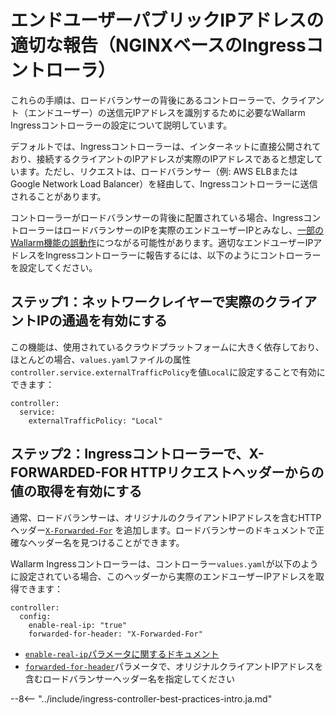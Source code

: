 # エンドユーザーパブリックIPアドレスの適切な報告（NGINXベースのIngressコントローラ）

これらの手順は、ロードバランサーの背後にあるコントローラーで、クライアント（エンドユーザー）の送信元IPアドレスを識別するために必要なWallarm Ingressコントローラーの設定について説明しています。

デフォルトでは、Ingressコントローラーは、インターネットに直接公開されており、接続するクライアントのIPアドレスが実際のIPアドレスであると想定しています。ただし、リクエストは、ロードバランサー（例: AWS ELBまたはGoogle Network Load Balancer）を経由して、Ingressコントローラーに送信されることがあります。

コントローラーがロードバランサーの背後に配置されている場合、IngressコントローラーはロードバランサーのIPを実際のエンドユーザーIPとみなし、[一部のWallarm機能の誤動作](../../../using-proxy-or-balancer-en.md#possible-problems-of-using-a-proxy-server-or-load-balancer-ip-address-as-a-request-source-address)につながる可能性があります。適切なエンドユーザーIPアドレスをIngressコントローラーに報告するには、以下のようにコントローラーを設定してください。

## ステップ1：ネットワークレイヤーで実際のクライアントIPの通過を有効にする

この機能は、使用されているクラウドプラットフォームに大きく依存しており、ほとんどの場合、`values.yaml`ファイルの属性`controller.service.externalTrafficPolicy`を値`Local`に設定することで有効にできます：

```
controller:
  service:
    externalTrafficPolicy: "Local"
```

## ステップ2：Ingressコントローラーで、X-FORWARDED-FOR HTTPリクエストヘッダーからの値の取得を有効にする

通常、ロードバランサーは、オリジナルのクライアントIPアドレスを含むHTTPヘッダー[`X-Forwarded-For`](https://en.wikipedia.org/wiki/X-Forwarded-For) を追加します。ロードバランサーのドキュメントで正確なヘッダー名を見つけることができます。

Wallarm Ingressコントローラーは、コントローラー`values.yaml`が以下のように設定されている場合、このヘッダーから実際のエンドユーザーIPアドレスを取得できます：

```
controller:
  config:
    enable-real-ip: "true"
    forwarded-for-header: "X-Forwarded-For"
```

* [ `enable-real-ip`パラメータに関するドキュメント](https://kubernetes.github.io/ingress-nginx/user-guide/nginx-configuration/configmap/#enable-real-ip)
* [`forwarded-for-header`](https://kubernetes.github.io/ingress-nginx/user-guide/nginx-configuration/configmap/#forwarded-for-header)パラメータで、オリジナルクライアントIPアドレスを含むロードバランサーヘッダー名を指定してください

--8<-- "../include/ingress-controller-best-practices-intro.ja.md"